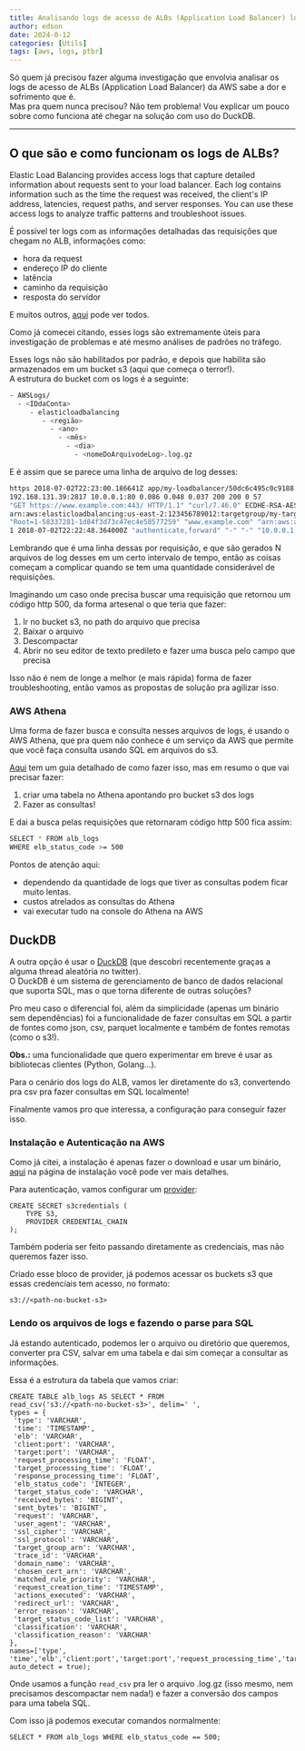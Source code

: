 ```yaml
---
title: Analisando logs de acesso de ALBs (Application Load Balancer) localmente com DuckDB
author: edson
date: 2024-0-12
categories: [Utils]
tags: [aws, logs, ptbr]
---
```


Só quem já precisou fazer alguma investigação que envolvia analisar os logs de acesso de ALBs (Application Load Balancer) da AWS sabe a dor e sofrimento que é.   
Mas pra quem nunca precisou? Não tem problema! Vou explicar um pouco sobre como funciona até chegar na solução com uso do DuckDB.

---

## O que são e como funcionam os logs de ALBs?
Elastic Load Balancing provides access logs that capture detailed information about requests sent to your load balancer. Each log contains information such as the time the request was received, the client's IP address, latencies, request paths, and server responses. You can use these access logs to analyze traffic patterns and troubleshoot issues.

É possível ter logs com as informações detalhadas das requisições que chegam no ALB, informações como:
* hora da request
* endereço IP do cliente
* latência
* caminho da requisição
* resposta do servidor

E muitos outros, [aqui](https://docs.aws.amazon.com/elasticloadbalancing/latest/application/load-balancer-access-logs.html#access-log-entry-syntax) pode ver todos.

Como já comecei citando, esses logs são extremamente úteis para investigação de problemas e até mesmo análises de padrões no tráfego.

Esses logs não são habilitados por padrão, e depois que habilita são armazenados em um bucket s3 (aqui que começa o terror!).    
A estrutura do bucket com os logs é a seguinte:
```bash
- AWSLogs/
  - <IDdaConta>
     - elasticloadbalancing
        - <região>
          - <ano>
            - <mês>
              - <dia>
                - <nomeDoArquivodeLog>.log.gz
```

E é assim que se parece uma linha de arquivo de log desses:

```bash
https 2018-07-02T22:23:00.186641Z app/my-loadbalancer/50dc6c495c0c9188 
192.168.131.39:2817 10.0.0.1:80 0.086 0.048 0.037 200 200 0 57 
"GET https://www.example.com:443/ HTTP/1.1" "curl/7.46.0" ECDHE-RSA-AES128-GCM-SHA256 TLSv1.2 
arn:aws:elasticloadbalancing:us-east-2:123456789012:targetgroup/my-targets/73e2d6bc24d8a067
"Root=1-58337281-1d84f3d73c47ec4e58577259" "www.example.com" "arn:aws:acm:us-east-2:123456789012:certificate/12345678-1234-1234-1234-123456789012"
1 2018-07-02T22:22:48.364000Z "authenticate,forward" "-" "-" "10.0.0.1:80" "200" "-" "-"
```

Lembrando que é uma linha dessas por requisição, e que são gerados N arquivos de log desses em um certo intervalo de tempo, então as coisas começam a complicar quando se tem uma quantidade considerável de requisições.

Imaginando um caso onde precisa buscar uma requisição que retornou um código http 500, da forma artesenal o que teria que fazer:
1. Ir no bucket s3, no path do arquivo que precisa
2. Baixar o arquivo
3. Descompactar
4. Abrir no seu editor de texto predileto e fazer uma busca pelo campo que precisa

Isso não é nem de longe a melhor (e mais rápida) forma de fazer troubleshooting, então vamos as propostas de solução pra agilizar isso.

### AWS Athena
Uma forma de fazer busca e consulta nesses arquivos de logs, é usando o AWS Athena, que pra quem não conhece é um serviço da AWS que permite que você faça consulta usando SQL em arquivos do s3.

[Aqui](https://docs.aws.amazon.com/athena/latest/ug/application-load-balancer-logs.html) tem um guia detalhado de como fazer isso, mas em resumo o que vai precisar fazer:
1. criar uma tabela no Athena apontando pro bucket s3 dos logs
2. Fazer as consultas!

E dai a busca pelas requisições que retornaram código http 500 fica assim:
```bash
SELECT * FROM alb_logs
WHERE elb_status_code >= 500
```

Pontos de atenção aqui:
* dependendo da quantidade de logs que tiver as consultas podem ficar muito lentas.
* custos atrelados as consultas do Athena
* vai executar tudo na console do Athena na AWS

## DuckDB

A outra opção é usar o [DuckDB](https://duckdb.org/why_duckdb) (que descobri recentemente graças a alguma thread aleatória no twitter).    
O DuckDB é um sistema de gerenciamento de banco de dados relacional que suporta SQL, mas o que torna diferente de outras soluções?
 
Pro meu caso o diferencial foi, além da simplicidade (apenas um binário sem dependências) foi a funcionalidade de fazer consultas em SQL a partir de fontes como json, csv, parquet localmente e também de fontes remotas (como o s3!).

**Obs.:** uma funcionalidade que quero experimentar em breve é usar as bibliotecas clientes (Python, Golang...).

Para o cenário dos logs do ALB, vamos ler diretamente do s3, convertendo pra csv pra fazer consultas em SQL localmente!

Finalmente vamos pro que interessa, a configuração para conseguir fazer isso.

### Instalação e Autenticação na AWS

Como já citei, a instalação é apenas fazer o download e usar um binário, [aqui](https://duckdb.org/docs/installation/index?version=stable&environment=cli&platform=linux&download_method=package_manager) na página de instalação você pode ver mais detalhes.

Para autenticação, vamos configurar um [provider](https://duckdb.org/docs/extensions/httpfs/s3api#config-provider):

```
CREATE SECRET s3credentials (
    TYPE S3,
    PROVIDER CREDENTIAL_CHAIN
);
```
Também poderia ser feito passando diretamente as credenciais, mas não queremos fazer isso.

Criado esse bloco de provider, já podemos acessar os buckets s3 que essas credenciais tem acesso, no formato:
```
s3://<path-no-bucket-s3>
```

### Lendo os arquivos de logs e fazendo o parse para SQL

Já estando autenticado, podemos ler o arquivo ou diretório que queremos, converter pra CSV, salvar em uma tabela e dai sim começar a consultar as informações.

Essa é a estrutura da tabela que vamos criar:
```
CREATE TABLE alb_logs AS SELECT * FROM 
read_csv('s3://<path-no-bucket-s3>', delim=' ',
types = {
 'type': 'VARCHAR',
 'time': 'TIMESTAMP',
 'elb': 'VARCHAR',
 'client:port': 'VARCHAR',
 'target:port': 'VARCHAR',
 'request_processing_time': 'FLOAT',
 'target_processing_time': 'FLOAT',
 'response_processing_time': 'FLOAT',
 'elb_status_code': 'INTEGER',
 'target_status_code': 'VARCHAR',
 'received_bytes': 'BIGINT',
 'sent_bytes': 'BIGINT',
 'request': 'VARCHAR',
 'user_agent': 'VARCHAR',
 'ssl_cipher': 'VARCHAR',
 'ssl_protocol': 'VARCHAR',
 'target_group_arn': 'VARCHAR',
 'trace_id': 'VARCHAR',
 'domain_name': 'VARCHAR',
 'chosen_cert_arn': 'VARCHAR',
 'matched_rule_priority': 'VARCHAR',
 'request_creation_time': 'TIMESTAMP',
 'actions_executed': 'VARCHAR',
 'redirect_url': 'VARCHAR',
 'error_reason': 'VARCHAR',
 'target_status_code_list': 'VARCHAR',
 'classification': 'VARCHAR',
 'classification_reason': 'VARCHAR'
},
names=['type', 'time','elb','client:port','target:port','request_processing_time','target_processing_time','response_processing_time','elb_status_code','target_status_code','received_bytes','sent_bytes','request','user_agent','ssl_cipher','ssl_protocol','target_group_arn','trace_id','domain_name','chosen_cert_arn','matched_rule_priority','request_creation_time','actions_executed','redirect_url','error_reason','target_status_code_list','classification','classification_reason'],
auto_detect = true);
```
Onde usamos a função `read_csv` pra ler o arquivo .log.gz (isso mesmo, nem precisamos descompactar nem nada!) e fazer a conversão dos campos para uma tabela SQL.

Com isso já podemos executar comandos normalmente:

```
SELECT * FROM alb_logs WHERE elb_status_code == 500;
```









